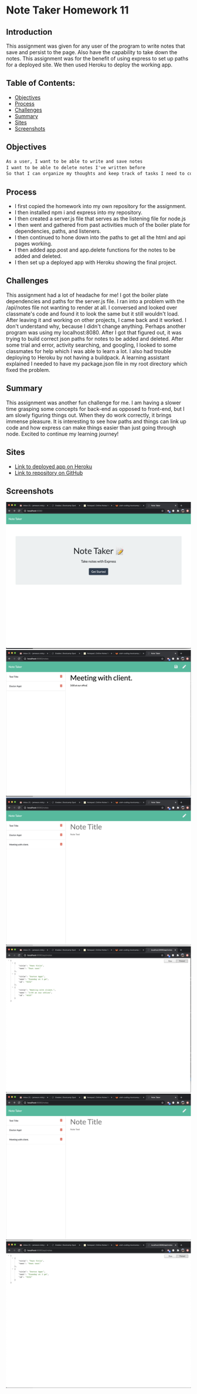 # Note Taker Homework 11  

## Introduction  

This assignment was given for any user of the program to write notes that save and persist to the page. Also have the capability to take down the notes. This assignment was for the benefit of using express to set up paths for a deployed site. We then used Heroku to deploy the working app.

## Table of Contents:  
* [Objectives](#Objectives)
* [Process](#Process)
* [Challenges](#Challenges)
* [Summary](#Summary)
* [Sites](#Sites)
* [Screenshots](#Screenshots)

## Objectives  

```md
As a user, I want to be able to write and save notes
I want to be able to delete notes I've written before
So that I can organize my thoughts and keep track of tasks I need to complete.
```

## Process  

* I first copied the homework into my own repository for the assignment.  
* I then installed npm i and express into my repository. 
* I then created a server.js file that serves as the listening file for node.js
* I then went and gathered from past activities much of the boiler plate for dependencies, paths, and listeners.  
* I then continued to hone down into the paths to get all the html and api pages working.
* I then added app.post and app.delete functions for the notes to be added and deleted.
* I then set up a deployed app with Heroku showing the final project.    

## Challenges  

This assignment had a lot of headache for me! I got the boiler plate dependencies and paths for the server.js file. I ran into a problem with the /api/notes file not wanting to render at all. I conversed and looked over classmate's code and found it to look the same but it still wouldn't load. After leaving it and working on other projects, I came back and it worked. I don't understand why, because I didn't change anything. Perhaps another program was using my localhost:8080. After I got that figured out, it was trying to build correct json paths for notes to be added and deleted. After some trial and error, activity searching, and googling, I looked to some classmates for help which I was able to learn a lot. I also had trouble deploying to Heroku by not having a buildpack. A learning assistant explained I needed to have my package.json file in my root directory which fixed the problem.

## Summary  

This assignment was another fun challenge for me. I am having a slower time grasping some concepts for back-end as opposed to front-end, but I am slowly figuring things out. When they do work correctly, it brings immense pleasure. It is interesting to see how paths and things can link up code and how express can make things easier than just going through node. Excited to continue my learning journey!

## Sites  

* [Link to deployed app on Heroku](https://mysterious-wave-79346.herokuapp.com/)
* [Link to repository on GitHub](https://github.com/j-midgley13/note-taker-hw11)

## Screenshots

![Note Taker /index (home) page](Develop/public/assets/images/note-taker-index.png)
![Note Taker /notes page](Develop/public/assets/images/note-save.png)
![/notes page with note pushed](Develop/public/assets/images/note-taker-pushed.png)
![API page with note in json](Develop/public/assets/images/api-note-save.png)
![/notes page with note deleted](Develop/public/assets/images/note-delete.png)
![API page with noted deleted](Develop/public/assets/images/api-note-delete.png)



